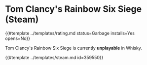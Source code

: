 # Tom Clancy's Rainbow Six Siege (Steam)

{{#template ../templates/rating.md status=Garbage installs=Yes opens=No}}

Tom Clancy's Rainbow Six Siege is currently **unplayable** in Whisky.

{{#template ../templates/steam.md id=359550}}